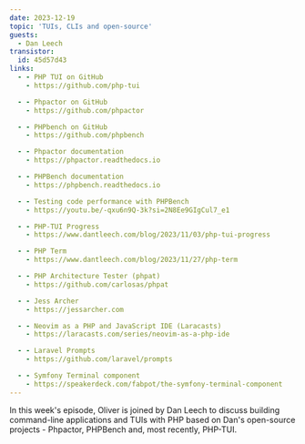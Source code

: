 ```yaml
---
date: 2023-12-19
topic: 'TUIs, CLIs and open-source'
guests:
  - Dan Leech
transistor:
  id: 45d57d43
links:
  - - PHP TUI on GitHub
    - https://github.com/php-tui

  - - Phpactor on GitHub
    - https://github.com/phpactor

  - - PHPbench on GitHub
    - https://github.com/phpbench

  - - Phpactor documentation
    - https://phpactor.readthedocs.io

  - - PHPBench documentation
    - https://phpbench.readthedocs.io

  - - Testing code performance with PHPBench
    - https://youtu.be/-qxu6n9Q-3k?si=2N8Ee9GIgCul7_e1

  - - PHP-TUI Progress
    - https://www.dantleech.com/blog/2023/11/03/php-tui-progress

  - - PHP Term
    - https://www.dantleech.com/blog/2023/11/27/php-term

  - - PHP Architecture Tester (phpat)
    - https://github.com/carlosas/phpat

  - - Jess Archer
    - https://jessarcher.com

  - - Neovim as a PHP and JavaScript IDE (Laracasts)
    - https://laracasts.com/series/neovim-as-a-php-ide

  - - Laravel Prompts
    - https://github.com/laravel/prompts

  - - Symfony Terminal component
    - https://speakerdeck.com/fabpot/the-symfony-terminal-component
---
```


In this week's episode, Oliver is joined by Dan Leech to discuss building command-line applications and TUIs with PHP based on Dan's open-source projects - Phpactor, PHPBench and, most recently, PHP-TUI.
